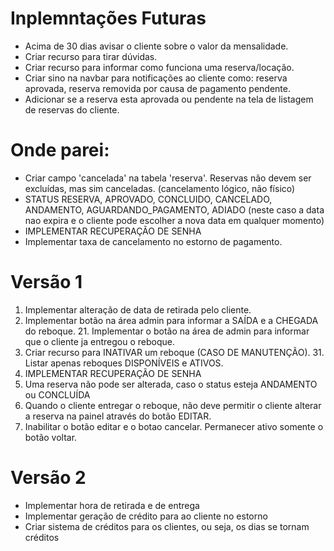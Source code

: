 # Inplemntações Futuras

* Acima de 30 dias avisar o cliente sobre o valor da mensalidade.
* Criar recurso para tirar dúvidas.
* Criar recurso para informar como funciona uma reserva/locação.
* Criar sino na navbar para notificações ao cliente como: reserva aprovada, reserva removida por causa
    de pagamento pendente.
* Adicionar  se a reserva esta aprovada ou pendente na tela de listagem de reservas do cliente.

# Onde parei:

* Criar campo 'cancelada' na tabela 'reserva'. Reservas não devem ser excluídas, mas sim canceladas. (cancelamento  lógico, não físico)
* STATUS RESERVA, APROVADO, CONCLUIDO, CANCELADO, ANDAMENTO, AGUARDANDO_PAGAMENTO, ADIADO (neste caso a data nao expira e o cliente pode escolher a nova data em qualquer momento)
* IMPLEMENTAR RECUPERAÇÃO DE SENHA
* Implementar taxa de cancelamento no estorno de pagamento.

# Versão 1

1. Implementar alteração de data de retirada pelo cliente.
2. Implementar botão na área admin para informar a SAÍDA e a CHEGADA do reboque.
    21. Implementar o botão na área de admin para informar que o cliente ja entregou o reboque. 
3. Criar recurso para INATIVAR um reboque (CASO DE MANUTENÇÃO). 
    31. Listar apenas reboques DISPONÍVEIS e ATIVOS. 
4. IMPLEMENTAR RECUPERAÇÃO DE SENHA
5. Uma reserva não pode ser alterada, caso o status esteja ANDAMENTO ou CONCLUÍDA
6. Quando o cliente entregar o reboque, não deve permitir o cliente alterar a reserva na painel através do botão EDITAR. 
7. Inabilitar o botão editar e o botao cancelar. Permanecer ativo somente o botão voltar.

# Versão 2

* Implementar hora de retirada e de entrega
* Implementar geração de crédito para ao cliente no estorno
* Criar sistema de créditos para os clientes, ou seja, os dias se tornam créditos

